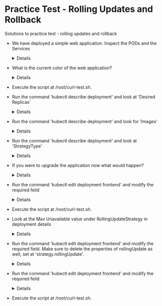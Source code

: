 # Practice Test - Rolling Updates and Rollback
  
Solutions to practice test - rolling updates and rollback
- We have deployed a simple web application. Inspect the PODs and the Services

  <details>
  
  ```
  $ kubectl get pods
  $ kubectl get services
  ```
  </details>
  
- What is the current color of the web application?
  
  <details>
  
  ```
  Access the web portal
  ```
  </details>
    
- Execute the script at /root/curl-test.sh.

- Run the command 'kubectl describe deployment' and look at 'Desired Replicas'

  <details>
  
  ```
  $ kubectl describe deployment
  ```
  </details>
  
- Run the command 'kubectl describe deployment' and look for 'Images'
  
  <details>
  
  ```
  $ kubectl describe deployment
  ```
  </details>
  
- Run the command 'kubectl describe deployment' and look at 'StrategyType'
  
  <details>
  
  ```
  $ kubectl describe deployment
  ```
  </details>
  
- If you were to upgrade the application now what would happen?
  
  <details>
  
  ```
  PODs are upgraded few at a time
  ```
  </details>
  
- Run the command 'kubectl edit deployment frontend' and modify the required feild
  
  <details>
  
  ```
  $ kubectl edit deployment frontend
  ```
  </details>
    
- Execute the script at /root/curl-test.sh.

- Look at the Max Unavailable value under RollingUpdateStrategy in deployment details

  <details>
  ```
  $ kubectl describe deployment
  ```
  </details>
  
- Run the command 'kubectl edit deployment frontend' and modify the required field. Make sure to delete the properties of rollingUpdate as well, set at 'strategy.rollingUpdate'.
  
  <details>
  
  ```
  $ kubectl edit deployment frontend
  ```
  
  </details>
  
- Run the command 'kubectl edit deployment frontend' and modify the required feild

  <details>
  
  ```
  $ kubectl edit deployment frontend
  ```
  </details>
  
- Execute the script at /root/curl-test.sh.




